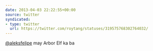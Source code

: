 ```yaml
---
date: 2013-04-03 22:22:55+00:00
source: twitter
syndicated:
- type: twitter
  url: https://twitter.com/roytang/statuses/319575768302764032/
---
```


[@aleksfelipe](https://twitter.com/aleksfelipe/) may Arbor Elf ka ba